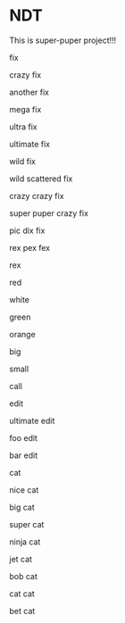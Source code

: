 # NDT

This is super-puper project!!!

fix

crazy fix

another fix

mega fix

ultra fix

ultimate fix

wild fix

wild scattered fix

crazy crazy fix

super puper crazy fix

pic dix fix

rex pex fex

rex

red

white

green

orange

big

small

call

edit

ultimate edit

foo edit

bar edit

cat

nice cat

big cat

super cat

ninja cat

jet cat

bob cat

cat cat

bet cat